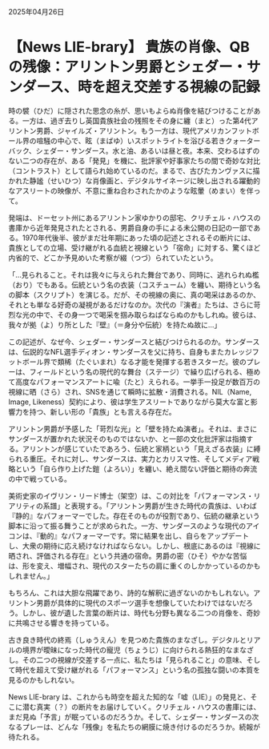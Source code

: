 2025年04月26日

# 【News LIE-brary】 貴族の肖像、QBの残像：アリントン男爵とシェダー・サンダース、時を超え交差する視線の記録

時の襞（ひだ）に隠された思念の糸が、思いもよらぬ肖像を結びつけることがある。一方は、過ぎ去りし英国貴族社会の残照をその身に纏（まと）った第4代アリントン男爵、ジャイルズ・アリントン。もう一方は、現代アメリカンフットボール界の喧騒の中心で、眩（まばゆ）いスポットライトを浴びる若きクォーターバック、シェダー・サンダース。水と油、あるいは昼と夜。本来、交わるはずのない二つの存在が、ある「発見」を機に、批評家や好事家たちの間で奇妙な対比（コントラスト）として語られ始めているのだ。まるで、古びたカンヴァスに描かれた静謐（せいひつ）な肖像画と、デジタルサイネージに映し出される躍動的なアスリートの映像が、不意に重ね合わされたかのような眩暈（めまい）を伴って。

発端は、ドーセット州にあるアリントン家ゆかりの邸宅、クリチェル・ハウスの書庫から近年発見されたとされる、男爵自身の手による未公開の日記の一部である。1970年代後半、彼がまだ壮年期にあった頃の記述とされるその断片には、貴族としての立場、受け継がれる血統と視線という「宿命」に対する、驚くほど内省的で、どこか予見めいた考察が綴（つづ）られていたという。

「…見られること。それは我々に与えられた舞台であり、同時に、逃れられぬ檻（おり）でもある。伝統という名の衣装（コスチューム）を纏い、期待という名の脚本（スクリプト）を演じる。だが、その視線の奥に、真の喝采はあるのか、それとも単なる好奇の凝視があるだけなのか。次代の『演者』たちは、さらに苛烈な光の中で、その身一つで喝采を掴み取らねばならぬのかもしれぬ。彼らは、我々が拠（よ）り所とした『壁』（＝身分や伝統）を持たぬ故に…」

この記述が、なぜ今、シェダー・サンダースと結びつけられるのか。サンダースは、伝説的なNFL選手ディオン・サンダースを父に持ち、自身もまたカレッジフットボール界で類稀（たぐいまれ）なる才能を発揮する若きスターだ。彼のプレーは、フィールドという名の現代的な舞台（ステージ）で繰り広げられる、極めて高度なパフォーマンスアートに喩（たと）えられる。一挙手一投足が数百万の視線に晒（さら）され、SNSを通じて瞬時に拡散・消費される。NIL（Name, Image, Likeness）契約により、彼は学生アスリートでありながら莫大な富と影響力を持つ、新しい形の「貴族」とも言える存在だ。

アリントン男爵が予感した「苛烈な光」と「壁を持たぬ演者」。それは、まさにサンダースが置かれた状況そのものではないか、と一部の文化批評家は指摘する。アリントンが感じていたであろう、伝統と家柄という「見えざる衣装」に縛られる重圧。それに対し、サンダースは、実力とカリスマ性、そしてメディア戦略という「自ら作り上げた鎧（よろい）」を纏い、絶え間ない評価と期待の奔流の中で戦っている。

美術史家のイヴリン・リード博士（架空）は、この対比を「パフォーマンス・リアリティの系譜」と表現する。「アリントン男爵が生きた時代の貴族は、いわば『静的』なパフォーマーでした。存在そのものが役割であり、伝統の継承という脚本に沿って振る舞うことが求められた。一方、サンダースのような現代のアイコンは、『動的』なパフォーマーです。常に結果を出し、自らをアップデートし、大衆の期待に応え続けなければならない。しかし、根底にあるのは『視線に晒され、評価される存在』という共通の宿命。男爵の密（ひそ）やかな苦悩は、形を変え、増幅され、現代のスターたちの肩に重くのしかかっているのかもしれません。」

もちろん、これは大胆な飛躍であり、詩的な解釈に過ぎないのかもしれない。アリントン男爵が具体的に現代のスポーツ選手を想像していたわけではないだろう。しかし、彼が遺した言葉の断片は、時代も分野も異なる二つの肖像を、奇妙に共鳴させる響きを持っている。

古き良き時代の終焉（しゅうえん）を見つめた貴族のまなざし。デジタルとリアルの境界が曖昧になった時代の寵児（ちょうじ）に向けられる熱狂的なまなざし。その二つの視線が交差する一点に、私たちは「見られること」の意味、そして時代を超えて受け継がれる「パフォーマンス」という名の孤独な闘いの本質を見るのかもしれない。

 News LIE-brary は、これからも時空を超えた知的な「嘘（LIE）」の発見と、そこに潜む真実（？）の断片をお届けしていく。クリチェル・ハウスの書庫には、まだ見ぬ「予言」が眠っているのだろうか。そして、シェダー・サンダースの次なるプレーは、どんな「残像」を私たちの網膜に焼き付けるのだろうか。続報が待たれる。